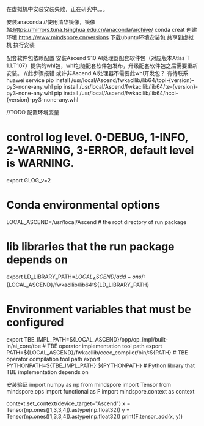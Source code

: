 在虚拟机中安装安装失败，正在研究中。。。

安装anaconda    //使用清华镜像，镜像站:https://mirrors.tuna.tsinghua.edu.cn/anaconda/archive/
conda creat 创建环境
https://www.mindspore.cn/versions 下载ubuntu环境安装包
共享到虚拟机 执行安装

配套软件包依赖配置
安装Ascend 910 AI处理器配套软件包（对应版本Atlas T 1.1.T107）提供的whl包，whl包随配套软件包发布，升级配套软件包之后需要重新安装。
//此步骤报错  或许非Ascend AI处理器不需要此whl开发包？ 有待联系huawei service
pip install /usr/local/Ascend/fwkacllib/lib64/topi-{version}-py3-none-any.whl
pip install /usr/local/Ascend/fwkacllib/lib64/te-{version}-py3-none-any.whl
pip install /usr/local/Ascend/fwkacllib/lib64/hccl-{version}-py3-none-any.whl

//TODO
配置环境变量
# control log level. 0-DEBUG, 1-INFO, 2-WARNING, 3-ERROR, default level is WARNING.
export GLOG_v=2
# Conda environmental options
LOCAL_ASCEND=/usr/local/Ascend # the root directory of run package
# lib libraries that the run package depends on
export LD_LIBRARY_PATH=${LOCAL_ASCEND}/add-ons/:${LOCAL_ASCEND}/fwkacllib/lib64:${LD_LIBRARY_PATH}
# Environment variables that must be configured
export TBE_IMPL_PATH=${LOCAL_ASCEND}/opp/op_impl/built-in/ai_core/tbe # TBE operator implementation tool path
export PATH=${LOCAL_ASCEND}/fwkacllib/ccec_compiler/bin/:${PATH} # TBE operator compilation tool path
export PYTHONPATH=${TBE_IMPL_PATH}:${PYTHONPATH} # Python library that TBE implementation depends on


安装验证
import numpy as np
from mindspore import Tensor
from mindspore.ops import functional as F
import mindspore.context as context

context.set_context(device_target="Ascend")
x = Tensor(np.ones([1,3,3,4]).astype(np.float32))
y = Tensor(np.ones([1,3,3,4]).astype(np.float32))
print(F.tensor_add(x, y))
